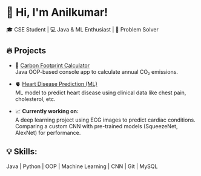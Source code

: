 # 👋 Hi, I'm Anilkumar!

🎓 CSE Student | 💻 Java & ML Enthusiast | 🚀 Problem Solver

## 🔥 Projects

- 🌱 [Carbon Footprint Calculator](https://github.com/anil-anil/CarbonFootprintCalculator)  
  Java OOP-based console app to calculate annual CO₂ emissions.

- 🫀 [Heart Disease Prediction (ML)](https://github.com/anil-anil/Heart-Disease-Prediction)  
  ML model to predict heart disease using clinical data like chest pain, cholesterol, etc.

- 📈 **Currently working on:**  
  A deep learning project using ECG images to predict cardiac conditions.  
  Comparing a custom CNN with pre-trained models (SqueezeNet, AlexNet) for performance.

## 💡 Skills:  
Java | Python | OOP | Machine Learning | CNN | Git | MySQL

